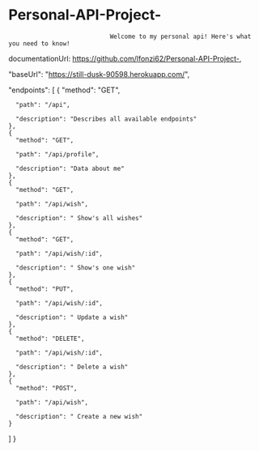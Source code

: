 # Personal-API-Project-



                                Welcome to my personal api! Here's what you need to know!
 
  documentationUrl: https://github.com/lfonzi62/Personal-API-Project-,
  
  
  "baseUrl": "https://still-dusk-90598.herokuapp.com/",
  
  
  "endpoints": [
    {
      "method": "GET",
      
      "path": "/api",
      
      "description": "Describes all available endpoints"
    },
    {
      "method": "GET",
      
      "path": "/api/profile",
      
      "description": "Data about me"
    },
    {
      "method": "GET",
      
      "path": "/api/wish",
      
      "description": " Show's all wishes"
    },
    {
      "method": "GET",
      
      "path": "/api/wish/:id",
      
      "description": " Show's one wish"
    },
    {
      "method": "PUT",
      
      "path": "/api/wish/:id",
      
      "description": " Update a wish"
    },
    {
      "method": "DELETE",
      
      "path": "/api/wish/:id",
      
      "description": " Delete a wish"
    },
    {
      "method": "POST",
      
      "path": "/api/wish",
      
      "description": " Create a new wish"
    }
  ]
}
